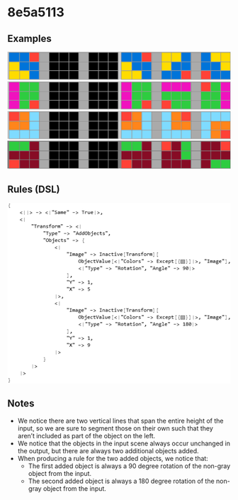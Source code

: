 # 8e5a5113

## Examples

![ARC examples for 8e5a5113](examples.png?raw=true)

## Rules (DSL)

![DSL rules for 8e5a5113](rules.png?raw=true)

## Notes
* We notice there are two vertical lines that span the entire height of the input, so we are sure to segment those on their own such that they aren’t included as part of the object on the left.
* We notice that the objects in the input scene always occur unchanged in the output, but there are always two additional objects added.
* When producing a rule for the two added objects, we notice that:
   * The first added object is always a 90 degree rotation of the non-gray object from the input.
   * The second added object is always a 180 degree rotation of the non-gray object from the input.